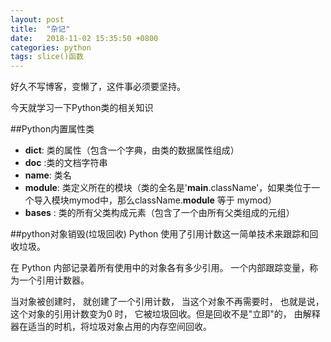 ```yaml
---
layout: post
title:  "杂记"
date:   2018-11-02 15:35:50 +0800
categories: python
tags: slice()函数 
---
```


好久不写博客，变懒了，这件事必须要坚持。

今天就学习一下Python类的相关知识




##Python内置属性类

- __dict__: 类的属性（包含一个字典，由类的数据属性组成）
- __doc__ :类的文档字符串
- __name__: 类名
- __module__: 类定义所在的模块（类的全名是'__main__.className'，如果类位于一个导入模块mymod中，那么className.__module__ 等于 mymod）
- __bases__ : 类的所有父类构成元素（包含了一个由所有父类组成的元组）

##python对象销毁(垃圾回收)
Python 使用了引用计数这一简单技术来跟踪和回收垃圾。

在 Python 内部记录着所有使用中的对象各有多少引用。
一个内部跟踪变量，称为一个引用计数器。

当对象被创建时， 就创建了一个引用计数， 当这个对象不再需要时， 也就是说， 这个对象的引用计数变为0 时， 它被垃圾回收。但是回收不是"立即"的， 由解释器在适当的时机，将垃圾对象占用的内存空间回收。

